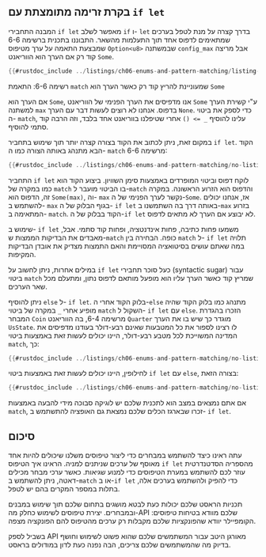 ## בקרת זרימה מתומצתת עם `if let`

המבנה התחבירי `if let` מאפשר לשלב `if` ו- `let` בדרך קצרה על מנת לטפל בערכים שמתאימים לדפוס אחד תוך התעלמות מהשאר. התבוננו בתכנית ברשימה 6-6 שמבצעת התאמה על ערך מטיפוס `Option<u8>` שבמשתנה `config_max` אבל מריצה קוד רק אם הערך הוא הווריאנט `Some`.

```rust
{{#rustdoc_include ../listings/ch06-enums-and-pattern-matching/listing-06-06/src/main.rs:here}}
```


<span class="caption">רשימה 6-6: התאמת `match` שמעוניינת להריץ קוד רק כאשר הערך הוא `Some`</span>

אם הערך הוא `Some`, אנו מדפיסים את הערך הפנימי של הווריאנט `Some` ע"י קשירת הערך למשתנה `max` בדפוס. אנחנו לא רוצים לעשות דבר עם הערך `None`. כדי לספק את ביטוי ה- `match`, עלינו להוסיף `_ =>
()` אחרי שטיפלנו בווריאנט אחד בלבד, וזה הרבה קוד סתמי להוסיף.

במקום זאת, ניתן לכתוב את הקוד בצורה קצרה יותר תוך שימוש בתחביר `if let`. הקוד הבא מתנהג באותה הצורה כמו ה- `match` מרשימה 6-6:

```rust
{{#rustdoc_include ../listings/ch06-enums-and-pattern-matching/no-listing-12-if-let/src/main.rs:here}}
```

התחביר `if let` לוקח דפוס וביטוי המופרדים באמצעות סימן השוויון. ביצוע הקוד הוא כמו במקרה של `match` בו הביטוי מועבר ל-`match` והדפוס הוא הזרוע הראשונה. במקרה זה, הדפוס הוא `Some(max)`, וה- `max` נקשר לערך הפנימי של ה-`Some`. אז, אנחנו יכולים להשתמש ב- `max` בגוף הבלוק של ה- `if let` באותה דרך בה השתמשנו ב-`max` בזרוע המתאימה ב- `match`. הקוד בבלוק של ה-`if let` לא יבוצע אם הערך לא מתאים לדפוס.

שימוש ב- `if let` משמעו פחות כתיבה, פחות אינדנטציה, ופחות קוד סתמי. אבל, מאבדים את הבדיקות הממצות ש-`match` כופה. הבחירה בין `match` ל- `if let` תלויה במה שאתם עושים בסיטואציה המסויימת והאם התמצות מצדיק את אובדן הבדיקות המקיפות.

במילים אחרות, ניתן לחשוב על `if let` כעל סוכר תחבירי (syntactic sugar) עבור ביטוי `match` שמריץ קוד כאשר הערך עליו הוא מופעל מותאם לדפוס נתון, ומתעלם מכל שאר הערכים.

ניתן להוסיף `else` ל- `if let`. בלוק הקוד אחרי ה-`else` מתנהג כמו בלוק הקוד שהיה מופיע אחרי `_` במקרה של ביטוי `match` השקול ל- `if let` עם `else`. הזכרו בהגדרת המבחר `Coin` מרשימה 6-4, בה הווריאנט `Quarter` מוגדר כך שיש בו את הערך `UsState`. לו רצינו לספור את כל המטבעות שאינם רבע-דולר בעודנו מדפיסים את המדינה המשוייכת לכל מטבע רבע-דולר, היינו יכולים לעשות זאת באמצעות ביטוי `match`, כך:

```rust
{{#rustdoc_include ../listings/ch06-enums-and-pattern-matching/no-listing-13-count-and-announce-match/src/main.rs:here}}
```

לחילופין, היינו יכולים לעשות זאת באמצעות ביטוי `if let` עם `else`, בצורה הזאת:

```rust
{{#rustdoc_include ../listings/ch06-enums-and-pattern-matching/no-listing-14-count-and-announce-if-let-else/src/main.rs:here}}
```

אם אתם נמצאים במצב הוא לתכנית שלכם יש לוגיקה סבוכה מידי להבעה באמצעות `match`, זכרו שבארגז הכלים שלכם נמצאת גם האופציה להתשתמש ב- `if let`.

## סיכום

עתה ראינו כיצד להשתמש במבחרים כדי ליצור טיפוסים משלנו שיכולים להיות אחד מאוסף של ערכים שניתנים למניה. הראינו איך הטיפוס `if let` מהספריה הסדטנדרטית עוזר לכם להשתמש במערת הטיפוסים כדי למנוע שגיאות. כאשר ערכי מבחר מכילים דאטה, ניתן להשתמש ב-`match` או ב-`if let` כדי להפיק ולהשתמש בערכים אלה, בתלות במספר המקרים בהם יש לטפל.

תכניות הראסט שלכם יכולות כעת לבטא מושגים בתחום שלכם תוך שימוש במבנים ובמבחרים. יצירת טיפוסים לשימוש כחלק מה-API שלכם מוודא בטיחות טיפוסים: הקומפיילר יוודא שהפונקציות שלכם מקבלות רק ערכים מהטיפוס להם הפונקציה מצפה.

בשביל לספק API מאורגן היטב עבור המשתמשים שלכם שהוא פשוט לשימוש וחושף בדיוק מה שהמשתמשים שלכם צריכים, הבה נפנה כעת לדון במודולים בראסט.

